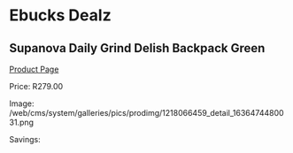 
# Ebucks Dealz
## Supanova Daily Grind Delish Backpack Green
[Product Page](https://www.ebucks.com/web/shop/productSelected.do?prodId=1218066459&catId=1218007340)

Price: R279.00

Image: /web/cms/system/galleries/pics/prodimg/1218066459_detail_1636474480031.png

Savings: 


	